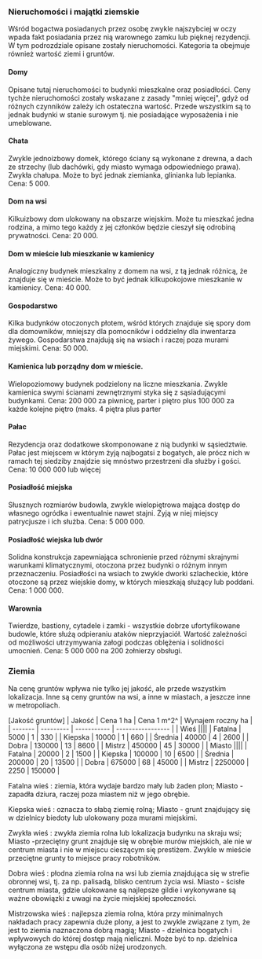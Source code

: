 ### Nieruchomości i majątki ziemskie

Wśród bogactwa posiadanych przez osobę zwykle najszybciej w oczy wpada fakt posiadania przez nią warownego zamku lub pięknej rezydencji. W tym podrozdziale opisane zostały nieruchomości. Kategoria ta obejmuje również wartość ziemi i gruntów. 

#### Domy

Opisane tutaj nieruchomości to budynki mieszkalne oraz posiadłości. Ceny tychże nieruchomości zostały wskazane z zasady "mniej więcej", gdyż od różnych czynników zależy ich ostateczna wartość. Przede wszystkim są to jednak budynki w stanie surowym tj. nie posiadające wyposażenia i nie umeblowane. 
 
#### Chata 

Zwykle jednoizbowy domek, którego ściany są wykonane z drewna, a dach ze strzechy (lub dachówki, gdy miasto wymaga odpowiedniego prawa). Zwykła chałupa. Może to być jednak ziemianka, glinianka lub lepianka. Cena: 5 000.

#### Dom na wsi

Kilkuizbowy dom ulokowany na obszarze wiejskim. Może tu mieszkać jedna rodzina, a mimo tego każdy z jej członków będzie cieszył się odrobiną prywatności. Cena: 20 000.

#### Dom w mieście lub mieszkanie w kamienicy

Analogiczny budynek mieszkalny z domem na wsi, z tą jednak różnicą, że znajduje się w mieście. Może to być jednak kilkupokojowe mieszkanie w kamienicy. Cena: 40 000. 

#### Gospodarstwo

Kilka budynków otoczonych płotem, wśród których znajduje się spory dom dla domowników, mniejszy dla pomocników i oddzielny dla inwentarza żywego. Gospodarstwa znajdują się na wsiach i raczej poza murami miejskimi. Cena: 50 000.

#### Kamienica lub porządny dom w mieście.

Wielopoziomowy budynek podzielony na liczne mieszkania. Zwykle kamienica swymi ścianami zewnętrznymi styka się z sąsiadującymi budynkami. Cena: 200 000 za piwnicę, parter i piętro plus 100 000 za każde kolejne piętro (maks. 4 piętra plus parter

#### Pałac

Rezydencja oraz dodatkowe skomponowane z nią budynki w sąsiedztwie. Pałac jest miejscem w którym żyją najbogatsi z bogatych, ale prócz nich w ramach tej siedziby znajdzie się mnóstwo przestrzeni dla służby i gości. Cena: 10 000 000 lub więcej

#### Posiadłość miejska

Słusznych rozmiarów budowla, zwykle wielopiętrowa mająca dostęp do własnego ogródka i ewentualnie nawet stajni. Żyją w niej miejscy patrycjusze i ich służba. Cena: 5 000 000.

#### Posiadłość wiejska lub dwór

Solidna konstrukcja zapewniająca schronienie przed różnymi skrajnymi warunkami klimatycznymi, otoczona przez budynki o różnym innym przeznaczeniu. Posiadłości na wsiach to zwykle dworki szlacheckie, które otoczone są przez wiejskie domy, w których mieszkają służący lub poddani. Cena: 1 000 000.

#### Warownia

Twierdze, bastiony, cytadele i zamki - wszystkie dobrze ufortyfikowane budowle, które służą odpieraniu ataków nieprzyjaciół. Wartość zależności od możliwości utrzymywania załogi podczas oblężenia i solidności umocnień. Cena: 5 000 000 na 200 żołnierzy obsługi.
 

### Ziemia

Na cenę gruntów wpływa nie tylko jej jakość, ale przede wszystkim lokalizacja. Inne są ceny gruntów na wsi, a inne w miastach, a jeszcze inne w metropoliach. 

[Jakość gruntów]
| Jakość  | Cena 1 ha | Cena 1 m^2^ | Wynajem roczny ha |
| ------- | --------- | ----------- | ----------------- |
| Wieś                                               ||||
| Fatalna | 5000      |  1          |   330             |
| Kiepska | 10000     |  1          |   660             |
| Średnia | 40000     |  4          |  2600             |
| Dobra   | 130000    | 13          |  8600             |
| Mistrz  | 450000    | 45          | 30000             |
| Miasto                                             ||||
| Fatalna |   20000   |    2        |   1500            |
| Kiepska |  100000   |   10        |   6500            |
| Średnia |  200000   |   20        |  13500            |
| Dobra   |  675000   |   68        |  45000            |
| Mistrz  | 2250000   | 2250        | 150000            |

Fatalna wieś
: ziemia, która wydaje bardzo mały lub żaden plon; Miasto - zapadła dziura, raczej poza miastem niż w jego obrębie. 

Kiepska wieś
: oznacza to słabą ziemię rolną; Miasto - grunt znajdujący się w dzielnicy biedoty lub ulokowany poza murami miejskimi.

Zwykła wieś
: zwykła ziemia rolna lub lokalizacja budynku na skraju wsi; Miasto -przeciętny grunt znajduje się w obrębie murów miejskich, ale nie w centrum miasta i nie w miejscu cieszącym się prestiżem. Zwykle w mieście przeciętne grunty to miejsce pracy robotników. 

Dobra wieś
: płodna ziemia rolna na wsi lub ziemia znajdująca się w strefie obronnej wsi, tj. za np. palisadą, blisko centrum życia wsi. Miasto -  ścisłe centrum miasta, gdzie ulokowane są najlepsze gildie i wykonywane są ważne obowiązki z uwagi na życie miejskiej społeczności. 

Mistrzowska wieś
: najlepsza ziemia rolna, która przy minimalnych nakładach pracy zapewnia duże plony, a jest to zwykle związane z tym, że jest to ziemia naznaczona dobrą magią; Miasto - dzielnica bogatych i wpływowych do której dostęp mają nieliczni. Może być to np. dzielnica wyłączona ze wstępu dla osób niżej urodzonych.
